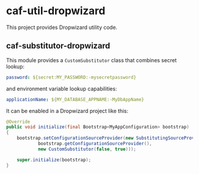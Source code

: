 # caf-util-dropwizard

This project provides Dropwizard utility code.

## caf-substitutor-dropwizard

This module provides a `CustomSubstitutor` class that combines secret lookup: 

```yaml
password: ${secret:MY_PASSWORD:-mysecretpassword}
```

and environment variable lookup capabilities:

```yaml
applicationName: ${MY_DATABASE_APPNAME:-MyDbAppName}
```

It can be enabled in a Dropwizard project like this:

```java
@Override
public void initialize(final Bootstrap<MyAppConfiguration> bootstrap)
{
    bootstrap.setConfigurationSourceProvider(new SubstitutingSourceProvider(
            bootstrap.getConfigurationSourceProvider(),
            new CustomSubstitutor(false, true)));

    super.initialize(bootstrap);
}
```